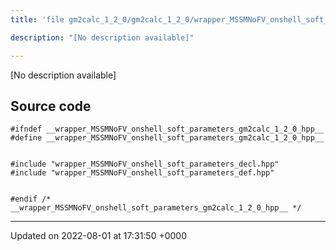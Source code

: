 ```yaml
---
title: 'file gm2calc_1_2_0/gm2calc_1_2_0/wrapper_MSSMNoFV_onshell_soft_parameters.hpp'

description: "[No description available]"

---
```







[No description available]




## Source code

```
#ifndef __wrapper_MSSMNoFV_onshell_soft_parameters_gm2calc_1_2_0_hpp__
#define __wrapper_MSSMNoFV_onshell_soft_parameters_gm2calc_1_2_0_hpp__


#include "wrapper_MSSMNoFV_onshell_soft_parameters_decl.hpp"
#include "wrapper_MSSMNoFV_onshell_soft_parameters_def.hpp"


#endif /* __wrapper_MSSMNoFV_onshell_soft_parameters_gm2calc_1_2_0_hpp__ */
```


-------------------------------

Updated on 2022-08-01 at 17:31:50 +0000
